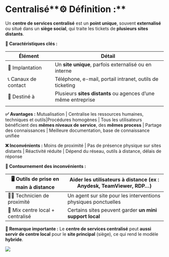 # Centralisé**⚙️ Définition :**

Un **centre de services centralisé** est un **point unique**, souvent **externalisé** ou situé dans un **siège social**, qui traite les tickets de **plusieurs sites distants**.



**🧠 Caractéristiques clés :**

| **Élément** | **Détail** |
|--|--|
| 📍 Implantation | Un **site unique**, parfois externalisé ou en interne |
| 📞 Canaux de contact | Téléphone, e-mail, portail intranet, outils de ticketing |
| 📡 Destiné à | Plusieurs **sites distants** ou agences d’une même entreprise |
|  |  |

**✅ Avantages :** Mutualisation | Centralise les ressources humaines, techniques et outils|Procédures homogènes | Tous les utilisateurs bénéficient des **mêmes niveaux de service**, des **mêmes process** | Partage des connaissances | Meilleure documentation, base de connaissance unifiée



**❌ Inconvénients :** Moins de proximité | Pas de présence physique sur sites distants | Réactivité réduite | Dépend du réseau, outils à distance, délais de réponse



**🔧 Contournement des inconvénients :**

| 🖥️ Outils de prise en main à distance | Aider les utilisateurs à distance (ex : Anydesk, TeamViewer, RDP…) |
|--|--|
| 👨‍🔧 Technicien de proximité | Un agent sur site pour les interventions physiques ponctuelles |
| 🧩 Mix centre local + centralisé | Certains sites peuvent garder **un mini support local** |



**🧩 Remarque importante :** Le **centre de services centralisé** peut **aussi servir de centre local** pour le **site principal** (siège), ce qui rend le modèle **hybride**.

![](../../../media/Cours-Intro-ITIL4-V2-Centralisé-image1.png)

